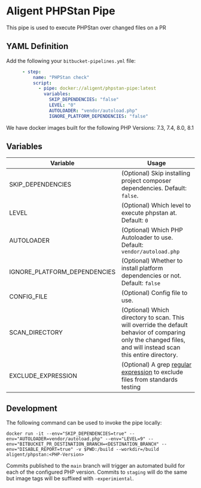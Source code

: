 # Aligent PHPStan Pipe

This pipe is used to execute PHPStan over changed files on a PR

## YAML Definition

Add the following your `bitbucket-pipelines.yml` file:

```yaml
      - step:
          name: "PHPStan check"
          script:
            - pipe: docker://aligent/phpstan-pipe:latest
              variables:
                SKIP_DEPENDENCIES: "false"
                LEVEL: "0"
                AUTOLOADER: "vendor/autoload.php"
                IGNORE_PLATFORM_DEPENDENCIES: "false"
```

We have docker images built for the following PHP Versions: 7.3, 7.4, 8.0, 8.1
## Variables

| Variable                     | Usage                                                                                                                                                       |
|------------------------------|-------------------------------------------------------------------------------------------------------------------------------------------------------------|
| SKIP_DEPENDENCIES            | (Optional) Skip installing project composer dependencies. Default: `false`.                                                                                 |
| LEVEL                        | (Optional) Which level to execute phpstan at. Default: `0`                                                                                                  |
| AUTOLOADER                   | (Optional) Which PHP Autoloader to use. Default: `vendor/autoload.php`                                                                                      |
| IGNORE_PLATFORM_DEPENDENCIES | (Optional) Whether to install platform dependencies or not. Default: `false`                                                                                |
| CONFIG_FILE                  | (Optional) Config file to use.                                                                                                                |
| SCAN_DIRECTORY               | (Optional) Which directory to scan. This will override the default behavior of comparing only the changed files, and will instead scan this entire directory. |
| EXCLUDE_EXPRESSION           | (Optional) A grep [regular expression](https://www.gnu.org/software/grep/manual/html_node/Basic-vs-Extended.html) to exclude files from standards testing   |

## Development

The following command can be used to invoke the pipe locally:
```
docker run -it --env="SKIP_DEPENDENCIES=true" --env="AUTOLOADER=vendor/autoload.php" --env="LEVEL=9" --env="BITBUCKET_PR_DESTINATION_BRANCH=<DESTINATION_BRANCH" --env="DISABLE_REPORT=true" -v $PWD:/build --workdir=/build aligent/phpstan:<PHP-Version>
```

Commits published to the `main` branch  will trigger an automated build for each of the configured PHP version.
Commits to `staging` will do the same but image tags will be suffixed with `-experimiental`.
